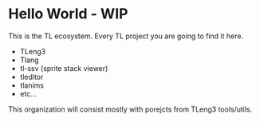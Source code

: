 # Hello World - WIP

This is the TL ecosystem. Every TL project you are going to find it here.

- TLeng3
- Tlang
- tl-ssv (sprite stack viewer)
- tleditor
- tlanims
- etc...

This organization will consist mostly with porejcts from TLeng3 tools/utils.
